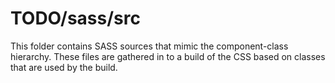 # TODO/sass/src

This folder contains SASS sources that mimic the component-class hierarchy. These files
are gathered in to a build of the CSS based on classes that are used by the build.

